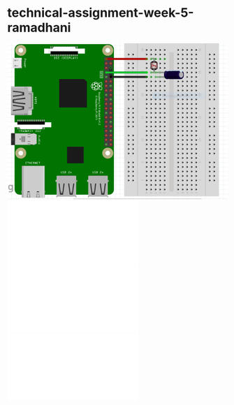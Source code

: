 # technical-assignment-week-5-ramadhani

![gambar sensor](gambar.PNG)
![script py](sensor.py)
![script python](main.py)
![use case](main.md)